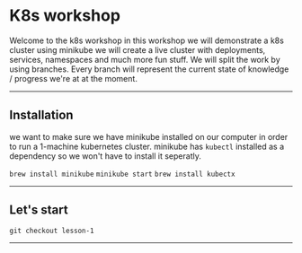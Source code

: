# K8s workshop

Welcome to the k8s workshop
in this workshop we will demonstrate a k8s cluster using minikube
we will create a live cluster with deployments, services, namespaces and much more fun stuff.
We will split the work by using branches. Every branch will represent the current
state of knowledge / progress we're at at the moment.


---

## Installation

we want to make sure we have minikube installed on our computer 
in order to run a 1-machine kubernetes cluster.
minikube has `kubectl` installed as a dependency so we won't have to install it seperatly.

`brew install minikube`
`minikube start`
`brew install kubectx`

---
## Let's start


`git checkout lesson-1`

---

